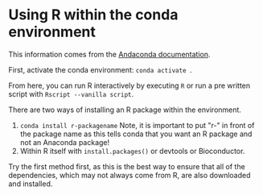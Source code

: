 # Using R within the conda environment

This information comes from the [Andaconda documentation](https://docs.anaconda.com/anaconda/user-guide/tasks/using-r-language/).

First, activate the conda environment: `conda activate `.

From here, you can run R interactively by executing `R` or run a pre written script with `Rscript --vanilla script`.

There are two ways of installing an R package within the environment.

1) `conda install r-packagename` Note, it is important to put "r-" in front of the package name as this tells conda that you want an R package and not an Anaconda package!
2) Within R itself with `install.packages()` or devtools or Bioconductor. 

Try the first method first, as this is the best way to ensure that all of the dependencies, which may not always come from R, are also downloaded and installed.
